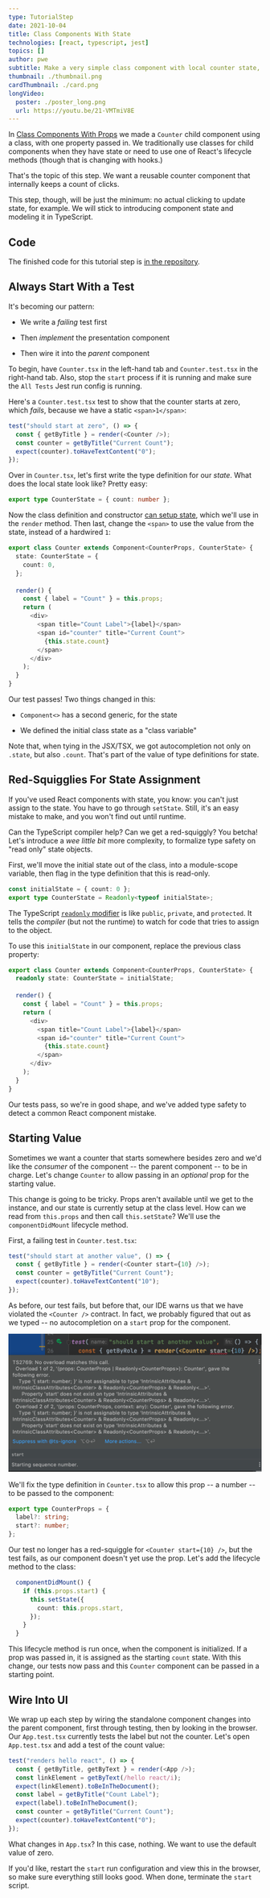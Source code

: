 ```yaml
---
type: TutorialStep
date: 2021-10-04
title: Class Components With State
technologies: [react, typescript, jest]
topics: []
author: pwe
subtitle: Make a very simple class component with local counter state, then make a type definition for that state.
thumbnail: ./thumbnail.png
cardThumbnail: ./card.png
longVideo:
  poster: ./poster_long.png
  url: https://youtu.be/21-VMTmiV8E
---
```


In [Class Components With Props](../class_props/) we made a `Counter` child component using a class, with one property passed in. 
We traditionally use classes for child components when they have state or need to use one of React's lifecycle methods (though that is changing with hooks.)

That's the topic of this step.
We want a reusable counter component that internally keeps a count of clicks.

This step, though, will be just the minimum: no actual clicking to update state, for example.
We will stick to introducing component state and modeling it in TypeScript.

## Code

The finished code for this tutorial step is 
[in the repository](https://github.com/jetbrains/guide/tree/main/sites/webstorm-guide/demos/tutorials/react_typescript_tdd/class_state).

## Always Start With a Test

It's becoming our pattern: 

- We write a *failing* test first

- Then *implement* the presentation component

- Then wire it into the *parent* component

To begin, have `Counter.tsx` in the left-hand tab and `Counter.test.tsx` in the right-hand tab. 
Also, stop the `start` process if it is running and make sure the `All Tests` Jest run config is running.

Here's a `Counter.test.tsx` test to show that the counter starts at zero, which *fails*, because we have a static `<span>1</span>`:

```typescript
test("should start at zero", () => {
  const { getByTitle } = render(<Counter />);
  const counter = getByTitle("Current Count");
  expect(counter).toHaveTextContent("0");
});
```

Over in `Counter.tsx`, let's first write the type definition for our *state*. 
What does the local state look like?
Pretty easy:

```typescript
export type CounterState = { count: number };
```

Now the class definition and constructor [can setup state](https://react-typescript-cheatsheet.netlify.app/docs/basic/getting-started/class_components), which we'll use in the `render` method.
Then last, change the `<span>` to use the value from the state, instead of a hardwired `1`:

```typescript
export class Counter extends Component<CounterProps, CounterState> {
  state: CounterState = {
    count: 0,
  };

  render() {
    const { label = "Count" } = this.props;
    return (
      <div>
        <span title="Count Label">{label}</span>
        <span id="counter" title="Current Count">
          {this.state.count}
        </span>
      </div>
    );
  }
}
```

Our test passes!
Two things changed in this:

- `Component<>` has a second generic, for the state

- We defined the initial class state as a "class variable"

Note that, when tying in the JSX/TSX, we got autocompletion not only on `.state`, but also `.count`. 
That's part of the value of type definitions for state.

## Red-Squigglies For State Assignment

If you've used React components with state, you know: you can't just assign to the state.
You have to go through `setState`.
Still, it's an easy mistake to make, and you won't find out until runtime.

Can the TypeScript compiler help?
Can we get a red-squiggly?
You betcha!
Let's introduce a *wee little bit* more complexity, to formalize type safety on "read only" state objects.

First, we'll move the initial state out of the class, into a module-scope variable, then flag in the type definition that this is read-only.

```typescript
const initialState = { count: 0 };
export type CounterState = Readonly<typeof initialState>;
```
The TypeScript [`readonly` modifier](https://www.typescriptlang.org/docs/handbook/classes.html#readonly-modifier) is like `public`, `private`, and `protected`.
It tells the *compiler* (but not the runtime) to watch for code that tries to assign to the object.

To use this `initialState` in our component, replace the previous class property:

```typescript {2}
export class Counter extends Component<CounterProps, CounterState> {
  readonly state: CounterState = initialState;

  render() {
    const { label = "Count" } = this.props;
    return (
      <div>
        <span title="Count Label">{label}</span>
        <span id="counter" title="Current Count">
          {this.state.count}
        </span>
      </div>
    );
  }
}
```

Our tests pass, so we're in good shape, and we've added type safety to detect a common React component mistake.

## Starting Value

Sometimes we want a counter that starts somewhere besides zero and we'd like the *consumer* of the component -- the parent component -- to be in charge.
Let's change `Counter` to allow passing in an *optional* prop for the starting value.

This change is going to be tricky.
Props aren't available until we get to the instance, and our state is currently setup at the class level.
How can we read from `this.props` and then call `this.setState`?
We'll use the `componentDidMount` lifecycle method.

First, a failing test in `Counter.test.tsx`:

```typescript
test("should start at another value", () => {
  const { getByTitle } = render(<Counter start={10} />);
  const counter = getByTitle("Current Count");
  expect(counter).toHaveTextContent("10");
});
```

As before, our test fails, but before that, our IDE warns us that we have violated the `<Counter />` contract. 
In fact, we probably figured that out as we typed -- no autocompletion on a `start` prop for the component.

![No Start Prop Allowed](./screenshots/red_squiggly_start.png)

We'll fix the type definition in `Counter.tsx` to allow this prop -- a number -- to be passed to the component:

```typescript {3}
export type CounterProps = {
  label?: string;
  start?: number;
};
```

Our test no longer has a red-squiggle for `<Counter start={10} />`, but the test fails, as our component doesn't yet use the prop.
Let's add the lifecycle method to the class:

```typescript
  componentDidMount() {
    if (this.props.start) {
      this.setState({
        count: this.props.start,
      });
    }
  }
```

This lifecycle method is run once, when the component is initialized.
If a prop was passed in, it is assigned as the starting `count` state.
With this change, our tests now pass and this `Counter` component can be passed in a starting point.

## Wire Into UI

We wrap up each step by wiring the standalone component changes into the parent component, first through testing, then by looking in the browser.
Our `App.test.tsx` currently tests the label but not the counter.
Let's open `App.test.tsx` and add a test of the count value:

```typescript {7,8}
test("renders hello react", () => {
  const { getByTitle, getByText } = render(<App />);
  const linkElement = getByText(/hello react/i);
  expect(linkElement).toBeInTheDocument();
  const label = getByTitle("Count Label");
  expect(label).toBeInTheDocument();
  const counter = getByTitle("Current Count");
  expect(counter).toHaveTextContent("0");
});
```

What changes in `App.tsx`?
In this case, nothing. We want to use the default value of zero.

If you'd like, restart the `start` run configuration and view this in the browser, so make sure everything still looks good.
When done, terminate the `start` script.
